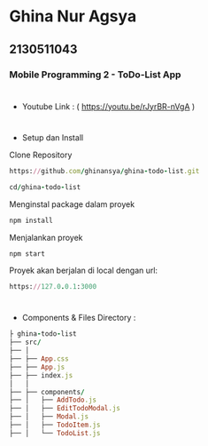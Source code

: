 # Ghina Nur Agsya
## 2130511043
### Mobile Programming 2 - ToDo-List App

#
- Youtube Link : ( https://youtu.be/rJyrBR-nVgA )
#
- Setup dan Install

Clone Repository
```ruby
https://github.com/ghinansya/ghina-todo-list.git
```
```ruby
cd/ghina-todo-list
```

Menginstal package dalam proyek
```ruby
npm install
```

Menjalankan proyek
```ruby
npm start
```

Proyek akan berjalan di local dengan url:
```ruby
https://127.0.0.1:3000
```

#

- Components & Files Directory :
```ruby
├ ghina-todo-list
├── src/
├── │
├── ├── App.css
├── ├── App.js
├── ├── index.js
│   │
├── ├── components/
├── │   ├── AddTodo.js
├── │   ├── EditTodoModal.js
├── │   ├── Modal.js
├── │   ├── TodoItem.js
├── │   └── TodoList.js
```
#
